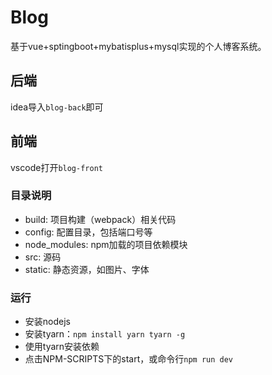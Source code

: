 # Blog
基于vue+sptingboot+mybatisplus+mysql实现的个人博客系统。

## 后端

idea导入`blog-back`即可

## 前端
vscode打开`blog-front`

### 目录说明

- build: 项目构建（webpack）相关代码
- config: 配置目录，包括端口号等
- node_modules: npm加载的项目依赖模块
- src: 源码
- static: 静态资源，如图片、字体

### 运行

- 安装nodejs
- 安装tyarn：`npm install yarn tyarn -g`
- 使用tyarn安装依赖
- 点击NPM-SCRIPTS下的start，或命令行`npm run dev`